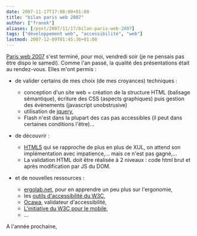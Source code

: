 ```yaml
---
date: 2007-11-17T17:08:00+01:00
title: "bilan paris web 2007"
author: ["franek"]
aliases: [/post/2007/11/17/bilan-paris-web-2007]
tags: ["développement web", "accessibilité", "web"]
lastmod: 2007-12-09T01:45:36+01:00
---
```

[Paris web 2007](http://2007.paris-web.fr) s'est terminé, pour moi, vendredi soir (je ne pensais pas être dispo le samedi). Comme l'an passé, la qualité des présentations était au rendez-vous. Elles m'ont permis :

- de valider certains de mes choix (de mes croyances) techniques : 
  - conception d'un site web = création de la structure HTML (balisage sémantique), écriture des CSS (aspects graphiques) puis gestion des évènements (javascript unobstrusive)
  - utilisation de [jquery](http://jquery.com),
  - Flash n'est dans la plupart des cas pas accessibles (il peut dans certaines conditions l'être)...
- de découvrir : 
  - [HTML5](http://www.html5.fr/) qui se rapproche de plus en plus de XUL, on attend son implémentation avec impatience,... mais ce n'est pas gagné,...
  - La validation HTML doit être réalisée à 2 niveaux : code html brut et après modification par JS du DOM.

- et de nouvelles ressources : 
  - [ergolab.net](http://www.ergolab.net/), pour en apprendre un peu plus sur l'ergonomie,
  - les [outils d'accessibilité du W3C](http://www.w3.org/WAI/),
  - [Ocawa](http://www.ocawa.com/fr/Accueil.htm), validateur d'accessibilité,
  - [L'initiative du W3C pour le mobile](http://www.w3.org/Mobile/),
  - ...

A l'année prochaine,
